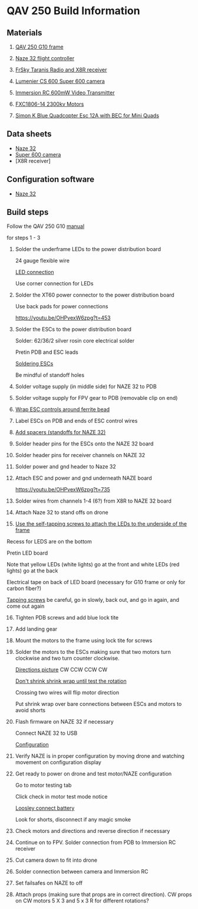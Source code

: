 # QAV 250 Build Information

## Materials

1. [QAV 250 G10 frame](http://www.getfpv.com/multi-rotor-frames/mini-multi-rotor-store/mini-multi-rotors/qav250-mini-fpv-quadcopter.html)

2. [Naze 32 flight controller](http://www.getfpv.com/flight-controllers/acro-naze32-flight-controller-straight-right-angle.html)

3. [FrSky Taranis Radio and X8R receiver](http://www.getfpv.com/radios/radio-controllers/frsky-taranis-x9d-plus-2-4ghz-accst-radio-x8r-combo-w-case-mode-2.html)

4. [Lumenier CS 600 Super 600 camera](http://www.getfpv.com/lumenier-cs-600-super-600tvl-d-wdr-camera-no-case.html)

5. [Immersion RC 600mW Video Transmitter](http://www.getfpv.com/5-8ghz-600mw-video-tx.html)

6. [FXC1806-14 2300kv Motors](http://www.getfpv.com/multi-rotor-frames/mini-multi-rotor-store/mini-motors/fxc1806-14-2300kv.html)

7. [Simon K Blue Quadcopter Esc 12A with BEC for Mini Quads](http://quadquestions.com/product/simon-k-blue-escs-12a/)

## Data sheets

* [Naze 32](http://www.abusemark.com/downloads/naze32_rev3.pdf)
* [Super 600 camera](http://www.getfpv.com/media/manuals/2040_osd_menu_manual.pdf)
* [X8R receiver]

## Configuration software

* [Naze 32](https://chrome.google.com/webstore/detail/baseflight-configurator/mppkgnedeapfejgfimkdoninnofofigk?hl=en)

## Build steps

Follow the QAV 250 G10
[manual](http://www.lumenier.com/products/multirotors/qav250/build-manual)

for steps 1 - 3

1. Solder the underframe LEDs to the power distribution board

   24 gauge flexible wire

   [LED connection](https://youtu.be/OHPvexW6zpg?t=357)

   Use corner connection for LEDs

2. Solder the XT60 power connector to the power distribution board

   Use back pads for power connections

   https://youtu.be/OHPvexW6zpg?t=453

3. Solder the ESCs to the power distribution board

   Solder: 62/36/2 silver rosin core electrical solder

   Pretin PDB and ESC leads

   [Soldering ESCs](https://youtu.be/OHPvexW6zpg?t=90)

   Be mindful of standoff holes

4. Solder voltage supply (in middle side) for NAZE 32 to PDB

5. Solder voltage supply for FPV gear to PDB (removable clip on end)

6. [Wrap ESC controls around ferrite bead](https://youtu.be/OHPvexW6zpg?t=577)

7. Label ESCs on PDB and ends of ESC control wires

8. [Add spacers (standoffs for NAZE 32)](https://youtu.be/OHPvexW6zpg?t=586)

9. Solder header pins for the ESCs onto the NAZE 32 board

10. Solder header pins for receiver channels on NAZE 32

11. Solder power and gnd header to Naze 32

12. Attach ESC and power and gnd underneath NAZE board

    https://youtu.be/OHPvexW6zpg?t=735

13. Solder wires from channels 1-4 (6?) from X8R to NAZE 32 board

14. Attach Naze 32 to stand offs on drone


15. [Use the self-tapping screws to attach the LEDs to the underside of the frame](https://youtu.be/OHPvexW6zpg?t=993)

   Recess for LEDS are on the bottom

   Pretin LED board

   Note that yellow LEDs (white lights) go at the front and white LEDs (red lights) go at the back

   Electrical tape on back of LED board (necessary for G10 frame or only for carbon fiber?)

   [Tapping screws](https://youtu.be/OHPvexW6zpg?t=1071) be careful, go in slowly, back out, and go in again, and come out again

16. Tighten PDB screws and add blue lock tite

17. Add landing gear

18. Mount the motors to the frame using lock tite for screws

19. Solder the motors to the ESCs making sure that two motors turn clockwise and two turn counter clockwise.

    [Directions picture](https://youtu.be/OHPvexW6zpg?t=2010)
    CW   CCW
    CCW   CW

    [Don't shrink shrink wrap until test the rotation](https://youtu.be/OHPvexW6zpg?t=1221)

    Crossing two wires will flip motor direction

    Put shrink wrap over bare connections between ESCs and motors to avoid shorts

20. Flash firmware on NAZE 32 if necessary

    Connect NAZE 32 to USB

    [Configuration](https://youtu.be/OHPvexW6zpg?t=1335)

21. Verify NAZE is in proper configuration by moving drone and watching movement
    on configuration display

21. Get ready to power on drone and test motor/NAZE configuration

    Go to motor testing tab

    Click check in motor test mode notice

    [Loosley connect battery](https://youtu.be/OHPvexW6zpg?t=1481)

    Look for shorts, disconnect if any magic smoke

22. Check motors and directions and reverse direction if necessary

23. Continue on to FPV. Solder connection from PDB to Immersion RC receiver

24. Cut camera down to fit into drone

25. Solder connection between camera and Immersion RC

26. Set failsafes on NAZE to off

27. Attach props (making sure that props are in correct direction). CW props on CW motors
    5 X 3  and  5 x 3 R for different rotations?
